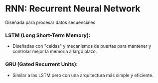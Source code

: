 # RNN: Recurrent Neural Network

Diseñada para procesar datos secuenciales

### LSTM (Long Short-Term Memory):

- Diseñadas con "celdas" y mecanismos de puertas para mantener y controlar mejor la memoria a largo plazo.

### GRU (Gated Recurrent Units):

- Similar a las LSTM pero con una arquitectura más simple y eficiente.
